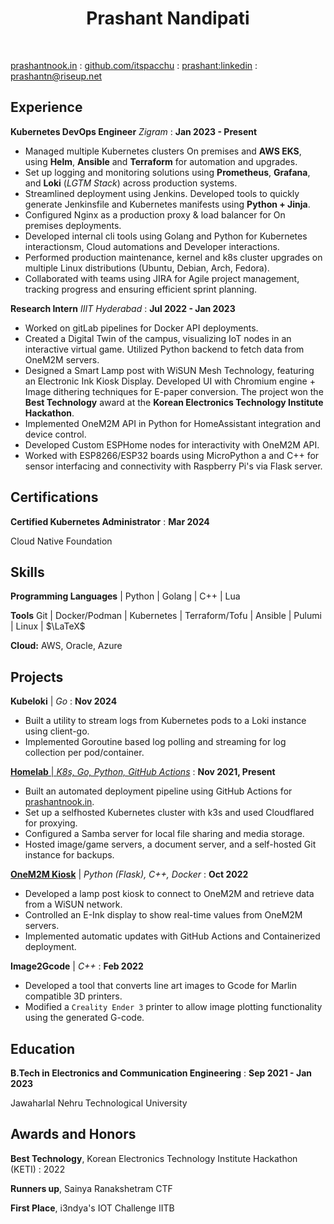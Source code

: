 
# <center> Prashant Nandipati


<link rel="stylesheet" href="./css/template_1.css">

<br>

<span class="iconify" data-icon="charm:person"></span> [prashantnook.in](https://prashantnook.in/)
  : <span class="iconify" data-icon="tabler:brand-github"></span> [github.com/itspacchu](https://github.com/itspacchu)
  : <iconify-icon icon="icomoon-free:linkedin"></iconify-icon> [prashant:linkedin](https://www.linkedin.com/in/prashantnook/)
  : <span class="iconify" data-icon="tabler:mail"></span> [prashantn@riseup.net](mailto:prashantn@riseup.net)

## Experience

**Kubernetes DevOps Engineer** _Zigram_
  : **Jan 2023 - Present**

- Managed multiple Kubernetes clusters On premises and **AWS EKS**, using **Helm**, **Ansible** and **Terraform** for automation and upgrades.
- Set up logging and monitoring solutions using **Prometheus**, **Grafana**, and **Loki** (_LGTM Stack_) across production systems.
- Streamlined deployment using Jenkins. Developed tools to quickly generate Jenkinsfile and Kubernetes manifests using **Python + Jinja**.
- Configured Nginx as a production proxy & load balancer for On premises deployments.
- Developed internal cli tools using Golang and Python for Kubernetes interactionsm, Cloud automations and Developer interactions.
- Performed production maintenance, kernel and k8s cluster upgrades on multiple Linux distributions (Ubuntu, Debian, Arch, Fedora).
- Collaborated with teams using JIRA for Agile project management, tracking progress and ensuring efficient sprint planning.

**Research Intern** _IIIT Hyderabad_
  : **Jul 2022 - Jan 2023**

- Worked on gitLab pipelines for Docker API deployments.
- Created a Digital Twin of the campus, visualizing IoT nodes in an interactive virtual game. Utilized Python backend to fetch data from OneM2M servers.
- Designed a Smart Lamp post with WiSUN Mesh Technology, featuring an Electronic Ink Kiosk Display. Developed UI with Chromium engine + Image dithering techniques for E-paper conversion. The project won the **Best Technology** award at the **Korean Electronics Technology Institute Hackathon**.
- Implemented OneM2M API in Python for HomeAssistant integration and device control.
- Developed Custom ESPHome nodes for interactivity with OneM2M API.
- Worked with ESP8266/ESP32 boards using MicroPython a and C++ for sensor interfacing and connectivity with Raspberry Pi's via Flask server.

## Certifications

**Certified Kubernetes Administrator**
  : **Mar 2024**

Cloud Native Foundation

## Skills

**Programming Languages** | Python | Golang | C++ | Lua

**Tools** Git | Docker/Podman | Kubernetes | Terraform/Tofu | Ansible | Pulumi | Linux | $\LaTeX$

**Cloud:** AWS, Oracle, Azure

## Projects

**Kubeloki** | _Go_
  : **Nov 2024**

- Built a utility to stream logs from Kubernetes pods to a Loki instance using client-go.
- Implemented Goroutine based log polling and streaming for log collection per pod/container.

[**Homelab** | _K8s, Go, Python, GitHub Actions_](https://prashantnook.in/post/homelab/)
  : **Nov 2021, Present**

- Built an automated deployment pipeline using GitHub Actions for [prashantnook.in](https://prashantnook.in).
- Set up a selfhosted Kubernetes cluster with k3s and used Cloudflared for proxying.
- Configured a Samba server for local file sharing and media storage.
- Hosted image/game servers, a document server, and a self-hosted Git instance for backups.

[**OneM2M Kiosk**](https://prashantnook.in/post/e-paper-kiosk/) | _Python (Flask), C++, Docker_
  : **Oct 2022**

- Developed a lamp post kiosk to connect to OneM2M and retrieve data from a WiSUN network.
- Controlled an E-Ink display to show real-time values from OneM2M servers.
- Implemented automatic updates with GitHub Actions and Containerized deployment.

**Image2Gcode** | _C++_
  : **Feb 2022**

- Developed a tool that converts line art images to Gcode for Marlin compatible 3D printers.
- Modified a `Creality Ender 3` printer to allow image plotting functionality using the generated G-code.

## Education

**B.Tech in Electronics and Communication Engineering**
  : **Sep 2021 - Jan 2023**

Jawaharlal Nehru Technological University

## Awards and Honors

**Best Technology**, Korean Electronics Technology Institute Hackathon (KETI)
  : 2022

**Runners up**, Sainya Ranakshetram CTF

**First Place**, i3ndya's IOT Challenge IITB
